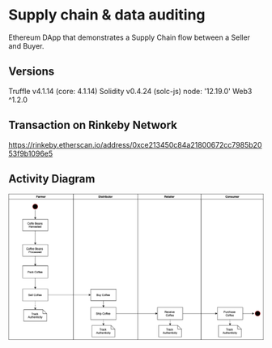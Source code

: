 # Supply chain & data auditing
Ethereum DApp that demonstrates a Supply Chain flow between a Seller and Buyer.

## Versions
Truffle v4.1.14 (core: 4.1.14)
Solidity v0.4.24 (solc-js)
node: '12.19.0'
Web3 ^1.2.0

## Transaction on Rinkeby Network 
https://rinkeby.etherscan.io/address/0xce213450c84a21800672cc7985b2053f9b1096e5

## Activity Diagram 

![truffle test](images/ActivityDiagram.png)
